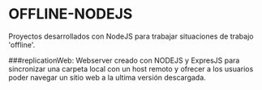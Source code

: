 # OFFLINE-NODEJS
Proyectos desarrollados con NodeJS para trabajar situaciones de trabajo 'offline'.

###replicationWeb:
Webserver creado con NODEJS y ExpresJS para sincronizar una carpeta local con un host remoto y ofrecer a los usuarios poder navegar un sitio web a la ultima versión descargada.
